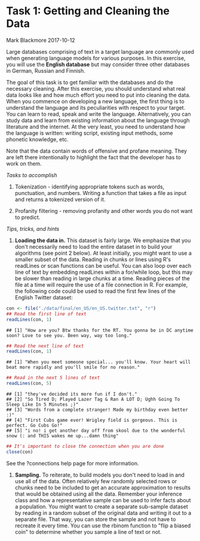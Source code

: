 Task 1: Getting and Cleaning the Data
================
Mark Blackmore
2017-10-12

Large databases comprising of text in a target language are commonly used when generating language models for various purposes. In this exercise, you will use the **English database** but may consider three other databases in German, Russian and Finnish.

The goal of this task is to get familiar with the databases and do the necessary cleaning. After this exercise, you should understand what real data looks like and how much effort you need to put into cleaning the data. When you commence on developing a new language, the first thing is to understand the language and its peculiarities with respect to your target. You can learn to read, speak and write the language. Alternatively, you can study data and learn from existing information about the language through literature and the internet. At the very least, you need to understand how the language is written: writing script, existing input methods, some phonetic knowledge, etc.

Note that the data contain words of offensive and profane meaning. They are left there intentionally to highlight the fact that the developer has to work on them.

*Tasks to accomplish*

1.  Tokenization - identifying appropriate tokens such as words, punctuation, and numbers. Writing a function that takes a file as input and returns a tokenized version of it.

2.  Profanity filtering - removing profanity and other words you do not want to predict.

*Tips, tricks, and hints*

1.  **Loading the data in.** This dataset is fairly large. We emphasize that you don't necessarily need to load the entire dataset in to build your algorithms (see point 2 below). At least initially, you might want to use a smaller subset of the data. Reading in chunks or lines using R's readLines or scan functions can be useful. You can also loop over each line of text by embedding readLines within a for/while loop, but this may be slower than reading in large chunks at a time. Reading pieces of the file at a time will require the use of a file connection in R. For example, the following code could be used to read the first few lines of the English Twitter dataset:

``` r
con <- file("./data/final/en_US/en_US.twitter.txt", "r")
## Read the first line of text 
readLines(con, 1) 
```

    ## [1] "How are you? Btw thanks for the RT. You gonna be in DC anytime soon? Love to see you. Been way, way too long."

``` r
## Read the next line of text 
readLines(con, 1) 
```

    ## [1] "When you meet someone special... you'll know. Your heart will beat more rapidly and you'll smile for no reason."

``` r
## Read in the next 5 lines of text 
readLines(con, 5) 
```

    ## [1] "they've decided its more fun if I don't."                                                             
    ## [2] "So Tired D; Played Lazer Tag & Ran A LOT D; Ughh Going To Sleep Like In 5 Minutes ;)"                 
    ## [3] "Words from a complete stranger! Made my birthday even better :)"                                      
    ## [4] "First Cubs game ever! Wrigley field is gorgeous. This is perfect. Go Cubs Go!"                        
    ## [5] "i no! i get another day off from skool due to the wonderful snow (: and THIS wakes me up...damn thing"

``` r
## It's important to close the connection when you are done
close(con) 
```

See the ?connections help page for more information.

1.  **Sampling.** To reiterate, to build models you don't need to load in and use all of the data. Often relatively few randomly selected rows or chunks need to be included to get an accurate approximation to results that would be obtained using all the data. Remember your inference class and how a representative sample can be used to infer facts about a population. You might want to create a separate sub-sample dataset by reading in a random subset of the original data and writing it out to a separate file. That way, you can store the sample and not have to recreate it every time. You can use the rbinom function to "flip a biased coin" to determine whether you sample a line of text or not.
